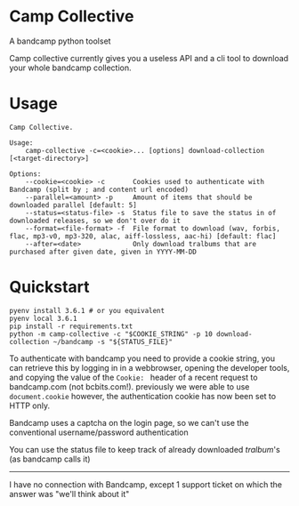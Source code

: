 # Camp Collective

A bandcamp python toolset


Camp collective currently gives you a useless API and a cli tool to download your whole bandcamp collection.

# Usage

```
Camp Collective.

Usage:
    camp-collective -c=<cookie>... [options] download-collection [<target-directory>]

Options:
    --cookie=<cookie> -c       Cookies used to authenticate with Bandcamp (split by ; and content url encoded)
    --parallel=<amount> -p     Amount of items that should be downloaded parallel [default: 5]
    --status=<status-file> -s  Status file to save the status in of downloaded releases, so we don't over do it
    --format=<file-format> -f  File format to download (wav, forbis, flac, mp3-v0, mp3-320, alac, aiff-lossless, aac-hi) [default: flac]
    --after=<date>             Only download tralbums that are purchased after given date, given in YYYY-MM-DD
```

# Quickstart

```
pyenv install 3.6.1 # or you equivalent
pyenv local 3.6.1
pip install -r requirements.txt
python -m camp-collective -c "$COOKIE_STRING" -p 10 download-collection ~/bandcamp -s "${STATUS_FILE}"
```

To authenticate with bandcamp you need to provide a cookie string, you can retrieve this by logging in in a webbrowser, opening the developer tools, and copying the value of the `Cookie: ` header of a recent request to bandcamp.com (not bcbits.com!). previously we were able to use `document.cookie` however, the authentication cookie has now been set to HTTP only.

Bandcamp uses a captcha on the login page, so we can't use the conventional username/password authentication

You can use the status file to keep track of already downloaded _tralbum_'s (as bandcamp calls it)

---
I have no connection with Bandcamp, except 1 support ticket on which the answer was "we'll think about it"
